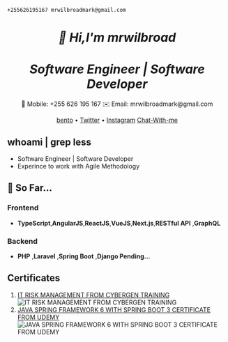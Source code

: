 ```shell
+255626195167 mrwilbroadmark@gmail.com
```


<h1 align="center">
  <i>👋 Hi,I'm mrwilbroad</i>
</h1>
<h1 align="center">
  <i>Software Engineer | Software Developer</i>
</h1>
<p align="center">
  📱 Mobile: +255 626 195 167
  ✉️ Email: mrwilbroadmark@gmail.com
</p>
<p align="center">
  <a target="_blank" href="https://bento.me/mrwilbroad">bento</a> •
  <a target="_blank" href="https://twitter.com/mrwilbroad">Twitter</a> •
  <a target="_blank"  href="https://www.instagram.com/mrwilbroad/">Instagram</a>
  <a target="_blank" href="https://wa.me/message/5WMX3BOXXAPZB1">Chat-With-me</a>
</p>

## whoami | grep less
  - Software Engineer | Software Developer
  - Experince to work with Agile Methodology

## 🚀 So Far...
### Frontend 
- **TypeScript**,**AngularJS**,**ReactJS**,**VueJS**,**Next.js**,**RESTful API** ,**GraphQL**
###  Backend 
- **PHP** ,**Laravel** ,**Spring Boot** ,**Django Pending...**
         
## Certificates
01. [IT RISK MANAGEMENT FROM CYBERGEN TRAINING](https://cybergentraining.co.tz/)
      ![IT RISK MANAGEMENT FROM CYBERGEN TRAINING](https://github.com/user-attachments/assets/b3443ede-9f17-44f7-8e12-fc5e81fbbe9c)
02. [JAVA SPRING FRAMEWORK 6 WITH SPRING BOOT 3 CERTIFICATE FROM UDEMY](https://www.udemy.com)
      ![JAVA SPRING FRAMEWORK 6 WITH SPRING BOOT 3 CERTIFICATE FROM UDEMY](https://github.com/user-attachments/assets/33558585-b5fe-43f2-92e6-c71da037e38a)



